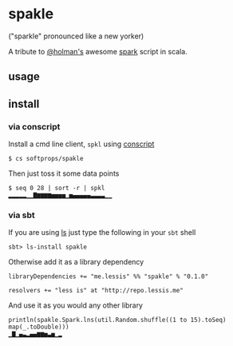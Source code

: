 # spakle

("sparkle" pronounced like a new yorker)

A tribute to [@holman's][holman] awesome [spark][spark] script in scala.

## usage

    
    

## install

### via conscript

Install a cmd line client, `spkl` using [conscript][conscript]

    $ cs softprops/spakle
    
Then just toss it some data points

    $ seq 0 28 | sort -r | spkl
    ▂▂▂▂▂▁▁▇▆▆▆▆▅▅▅▅▁▅▄▄▄▄▄▃▃▃▃▁▁

### via sbt

If you are using [ls][ls] just type the following in your `sbt` shell

    sbt> ls-install spakle

Otherwise add it as a library dependency

    libraryDependencies += "me.lessis" %% "spakle" % "0.1.0"
    
    resolvers += "less is" at "http://repo.lessis.me"

And use it as you would any other library

    println(spakle.Spark.lns(util.Random.shuffle((1 to 15).toSeq) map(_.toDouble)))
    ▁▇▁▄▃▂▄▄▆▆▅▃▅▁▂

[holman]: https://github.com/holman
[spark]: https://github.com/holman/spark
[conscript]: https://github.com/n8han/conscript#readme
[ls]: https://github.com/softprops/ls#readme
